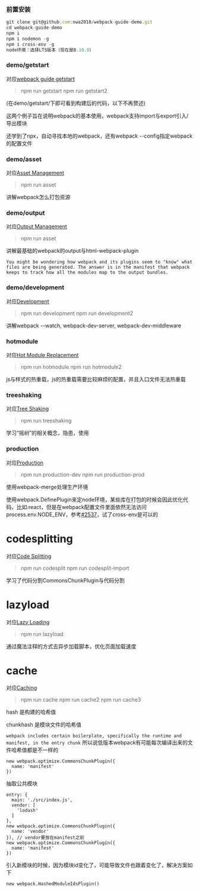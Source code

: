 ### 前置安装
``` javascript
git clone git@github.com:nwa2018/webpack-guide-demo.git
cd webpack-guide-demo
npm i
npm i nodemon -g
npm i cross-env -g
node环境：选择LTS版本（现在是8.10.0）
```

### demo/getstart
对应[webpack guide getstart](https://webpack.js.org/guides/getting-started/)

> npm run getstart
> npm run getstart2

(在demo/getstart/下即可看到构建后的代码，以下不再赘述)

这两个例子旨在说明webpack的基本使用，webpack支持import与export引入/导出模块

还学到了npx，自动寻找本地的webpack，还有webpack --config指定webpack的配置文件

### demo/asset
对应[Asset Management](https://webpack.js.org/guides/asset-management/)

> npm run asset

讲解webpack怎么打包资源

### demo/output
对应[Output Management](https://webpack.js.org/guides/output-management/)

> npm run asset

讲解最基础的webpack的output与html-webpack-plugin
```
You might be wondering how webpack and its plugins seem to "know" what files are being generated. The answer is in the manifest that webpack keeps to track how all the modules map to the output bundles.
```

### demo/development
对应[Development](https://webpack.js.org/guides/development/)

> npm run development
> npm run development2

讲解webpack --watch, webpack-dev-server, webpack-dev-middleware

### hotmodule
对应[Hot Module Replacement](https://webpack.js.org/guides/hot-module-replacement/)

> npm run hotmodule
> npm run hotmodule2

js与样式的热重载，js的热重载需要比较麻烦的配置，并且入口文件无法热重载

### treeshaking
对应[Tree Shaking](https://webpack.js.org/guides/tree-shaking/)

> npm run treeshaking

学习“摇树”的相关概念，隐患，使用

### production
对应[Production](https://webpack.js.org/guides/production/)

> npm run production-dev
> npm run production-prod

使用webpack-merge处理生产环境

使用webpack.DefinePlugin来定node环境，某些库在打包的时候会因此优化代码，比如:react，但是在webpack配置文件里面依然无法访问process.env.NODE_ENV，参考[#2537](https://github.com/webpack/webpack/issues/2537)，试了cross-env是可以的

# codesplitting
对应[Code Splitting](https://webpack.js.org/guides/code-splitting/)

> npm run codesplit
> npm run codesplit-import

学习了代码分割CommonsChunkPlugin与代码分割

# lazyload
对应[Lazy Loading](https://webpack.js.org/guides/lazy-loading/)

> npm run lazyload

通过魔法注释的方式去异步加载脚本，优化页面加载速度

# cache
对应[Caching](https://webpack.js.org/guides/caching/)

> npm run cache
> npm run cache2
> npm run cache3

hash 是构建的哈希值

chunkhash 是模块文件的哈希值

`webpack includes certain boilerplate, specifically the runtime and manifest, in the entry chunk` 所以说低版本webpack有可能每次编译出来的文件哈希值都是不一样的
```
new webpack.optimize.CommonsChunkPlugin({
  name: 'manifest'
})
```
抽取公共模块
```
entry: {
  main: './src/index.js',
  vendor: [
    'lodash'
  ]
},
new webpack.optimize.CommonsChunkPlugin({
  name: 'vendor'
}), // vendor要放在manifest之前
new webpack.optimize.CommonsChunkPlugin({
  name: 'manifest'
})
```
引入新模块的时候，因为模块id变化了，可能导致文件也跟着变化了，解决方案如下
```
new webpack.HashedModuleIdsPlugin()
```
